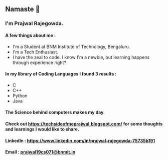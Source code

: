 ## Namaste 🙏
### I'm Prajwal Rajegowda.

#### A few things about me :
- I'm a Student at BNM Institute of Technology, Bengaluru.
- I'm a Tech Enthusiast.
- I have the zeal to code. I know I'm a newbie, but learning happens through experience right?

#### In my library of Coding Languages I found 3 results :
- C
- C++
- Python
- Java

#### The Science behind computers makes my day. 
#### Check out https://techsideofmeprajwal.blogspot.com/ for some thoughts and learnings I would like to share.

#### LinkedIn : https://www.linkedin.com/in/prajwal-rajegowda-75735b191
#### Email : prajwal19cs071@bnmit.in

